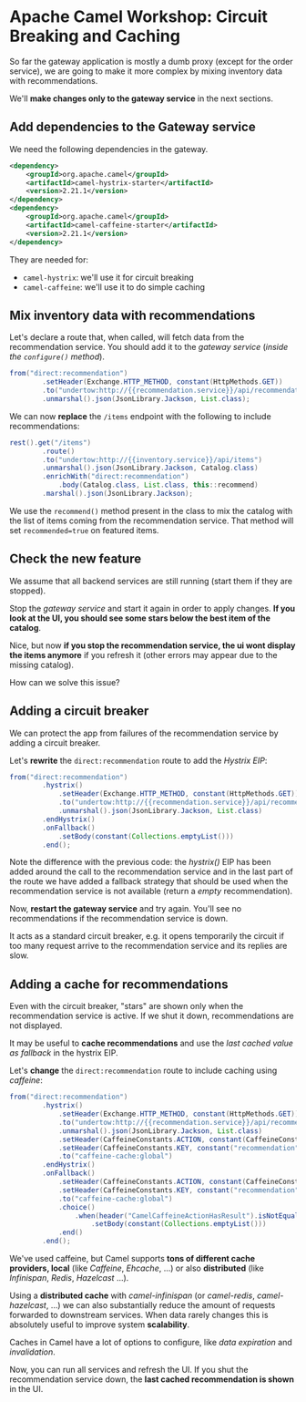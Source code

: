 # Apache Camel Workshop: Circuit Breaking and Caching

So far the gateway application is mostly a dumb proxy (except for the order service), we are
going to make it more complex by mixing inventory data with recommendations.

We'll **make changes only to the gateway service** in the next sections.

## Add dependencies to the Gateway service

We need the following dependencies in the gateway.

```xml
<dependency>
    <groupId>org.apache.camel</groupId>
    <artifactId>camel-hystrix-starter</artifactId>
    <version>2.21.1</version>
</dependency>
<dependency>
    <groupId>org.apache.camel</groupId>
    <artifactId>camel-caffeine-starter</artifactId>
    <version>2.21.1</version>
</dependency>
```

They are needed for:
- `camel-hystrix`: we'll use it for circuit breaking
- `camel-caffeine`: we'll use it to do simple caching


## Mix inventory data with recommendations

Let's declare a route that, when called, will fetch data from the recommendation service.
You should add it to the *gateway service* (*inside the `configure()` method*).

```java
from("direct:recommendation")
        .setHeader(Exchange.HTTP_METHOD, constant(HttpMethods.GET))
        .to("undertow:http://{{recommendation.service}}/api/recommendations")
        .unmarshal().json(JsonLibrary.Jackson, List.class);
```

We can now **replace** the `/items` endpoint with the following to include recommendations:

```java
rest().get("/items")
        .route()
        .to("undertow:http://{{inventory.service}}/api/items")
        .unmarshal().json(JsonLibrary.Jackson, Catalog.class)
        .enrichWith("direct:recommendation")
            .body(Catalog.class, List.class, this::recommend)
        .marshal().json(JsonLibrary.Jackson);
```

We use the `recommend()` method present in the class to mix the catalog with the list of items coming from the recommendation service.
That method will set `recommended=true` on featured items.

## Check the new feature

We assume that all backend services are still running (start them if they are stopped).
 
Stop the *gateway service* and start it again in order to apply changes. **If you look at the UI, you should see some stars below the best item of the catalog**.

Nice, but now **if you stop the recommendation service, the ui wont display the items anymore** if you refresh it (other errors may appear due to the missing catalog).

How can we solve this issue?

## Adding a circuit breaker

We can protect the app from failures of the recommendation service by adding a circuit breaker.

Let's **rewrite** the `direct:recommendation` route to add the *Hystrix EIP*:

```java
from("direct:recommendation")
        .hystrix()
            .setHeader(Exchange.HTTP_METHOD, constant(HttpMethods.GET))
            .to("undertow:http://{{recommendation.service}}/api/recommendations")
            .unmarshal().json(JsonLibrary.Jackson, List.class)
        .endHystrix()
        .onFallback()
            .setBody(constant(Collections.emptyList()))
        .end();
```

Note the difference with the previous code: the *hystrix()* EIP has been added around the call to the recommendation service and in the last part of the route we have added a fallback strategy that should be used when the recommendation service is not available (return a *empty* recommendation).

Now, **restart the gateway service** and try again. You'll see no recommendations if the recommendation service is down.

It acts as a standard circuit breaker, e.g. it opens temporarily the circuit if too many request
arrive to the recommendation service and its replies are slow.

## Adding a cache for recommendations

Even with the circuit breaker, "stars" are shown only when the recommendation service is active.
If we shut it down, recommendations are not displayed.

It may be useful to **cache recommendations** and use the *last cached value as fallback* in the hystrix EIP.

Let's **change** the `direct:recommendation` route to include caching using *caffeine*:

```java
from("direct:recommendation")
        .hystrix()
            .setHeader(Exchange.HTTP_METHOD, constant(HttpMethods.GET))
            .to("undertow:http://{{recommendation.service}}/api/recommendations")
            .unmarshal().json(JsonLibrary.Jackson, List.class)
            .setHeader(CaffeineConstants.ACTION, constant(CaffeineConstants.ACTION_PUT))
            .setHeader(CaffeineConstants.KEY, constant("recommendation"))
            .to("caffeine-cache:global")
        .endHystrix()
        .onFallback()
            .setHeader(CaffeineConstants.ACTION, constant(CaffeineConstants.ACTION_GET))
            .setHeader(CaffeineConstants.KEY, constant("recommendation"))
            .to("caffeine-cache:global")
            .choice()
                .when(header("CamelCaffeineActionHasResult").isNotEqualTo(true))
                    .setBody(constant(Collections.emptyList()))
            .end()
        .end();
```

We've used caffeine, but Camel supports **tons of different cache providers, local** (like *Caffeine*, *Ehcache*, ...) or 
also **distributed** (like *Infinispan*, *Redis*, *Hazelcast* ...).

Using a **distributed cache** with *camel-infinispan* (or *camel-redis*, *camel-hazelcast*, ...) we can also substantially reduce the amount of requests forwarded to 
downstream services. When data rarely changes this is absolutely useful to improve system **scalability**.

Caches in Camel have a lot of options to configure, like *data expiration* and *invalidation*.  

Now, you can run all services and refresh the UI. If you shut the recommendation service down, 
the **last cached recommendation is shown** in the UI.
